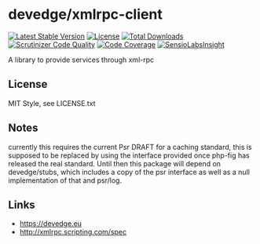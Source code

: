# devedge/xmlrpc-client
[![Latest Stable Version](https://poser.pugx.org/devedge/xmlrpc-client/v/stable.png)](https://packagist.org/packages/devedge/xmlrpc-client)
[![License](https://poser.pugx.org/devedge/xmlrpc-client/license.png)](https://packagist.org/packages/devedge/xmlrpc-client)
[![Total Downloads](https://poser.pugx.org/devedge/xmlrpc-client/downloads.png)](https://packagist.org/packages/devedge/xmlrpc-client)
[![Scrutinizer Code Quality](https://scrutinizer-ci.com/g/ppetermann/devedge-xmlrpc-client/badges/quality-score.png?b=master)](https://scrutinizer-ci.com/g/ppetermann/devedge-xmlrpc-client/?branch=master)
[![Code Coverage](https://scrutinizer-ci.com/g/ppetermann/devedge-xmlrpc-client/badges/coverage.png?b=master)](https://scrutinizer-ci.com/g/ppetermann/devedge-xmlrpc-client/?branch=master)
[![SensioLabsInsight](https://insight.sensiolabs.com/projects/781beed8-b04b-45bd-8bdd-fe1e27d45880/mini.png)](https://insight.sensiolabs.com/projects/781beed8-b04b-45bd-8bdd-fe1e27d45880)

A library to provide services through xml-rpc

## License
MIT Style, see LICENSE.txt

## Notes
currently this requires the current Psr DRAFT for a caching standard, this is supposed to be replaced by using
the interface provided once php-fig has released the real standard. Until then this package will depend on devedge/stubs,
which includes a copy of the psr interface as well as a null implementation of that and psr/log.

## Links
 * https://devedge.eu
 * http://xmlrpc.scripting.com/spec
